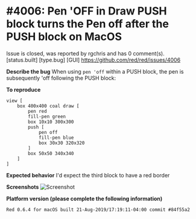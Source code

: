 
#4006: Pen 'OFF in Draw PUSH block turns the Pen off after the PUSH block on MacOS
================================================================================
Issue is closed, was reported by rgchris and has 0 comment(s).
[status.built] [type.bug] [GUI]
<https://github.com/red/red/issues/4006>

**Describe the bug**
When using `pen 'off` within a PUSH block, the pen is subsequently 'off following the PUSH block:

**To reproduce**
```
view [
    box 400x400 coal draw [
        pen red
        fill-pen green
        box 10x10 300x300
        push [
            pen off
            fill-pen blue
            box 30x30 320x320
        ]
        box 50x50 340x340
    ]
]
```

**Expected behavior**
I'd expect the third block to have a red border

**Screenshots**
![Screenshot](https://files.gitter.im/red/red/gui-branch/ITyM/thumb/image.png)

**Platform version (please complete the following information)**
```
Red 0.6.4 for macOS built 21-Aug-2019/17:19:11-04:00 commit #84f55a2
```



